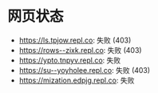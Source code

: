 # 网页状态
- https://ls.tpjow.repl.co: 失败 (403)
- https://rows--zixk.repl.co: 失败 (403)
- https://ypto.tnpyv.repl.co: 失败
- https://su--yoyholee.repl.co: 失败 (403)
- https://mization.edpjg.repl.co: 失败
